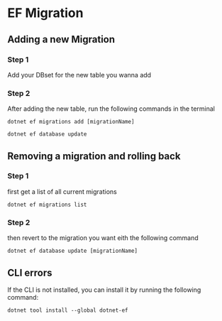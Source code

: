 
# EF Migration

## Adding a new Migration

### Step 1
Add your DBset for the new table you wanna add

### Step 2
After adding the new table, run the following commands in the terminal
```
dotnet ef migrations add [migrationName]  
```
```
dotnet ef database update
```  

## Removing a migration and rolling back

### Step 1

first get a list of all current migrations
```
dotnet ef migrations list
```
### Step 2
then revert to the migration you want eith the following command

```
dotnet ef database update [migrationName]
```

## CLI errors
If the CLI is not installed, you can install it by running the following command:
```
dotnet tool install --global dotnet-ef
```
